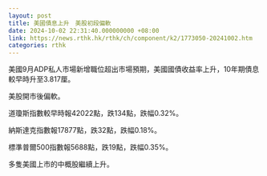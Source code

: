 ```yaml
---
layout: post
title: 美國債息上升　美股初段偏軟　
date: 2024-10-02 22:31:40.000000000 +08:00
link: https://news.rthk.hk/rthk/ch/component/k2/1773050-20241002.htm
categories: rthk
---
```


美國9月ADP私人市場新增職位超出市場預期，美國國債收益率上升，10年期債息較早時升至3.817厘。

美股開市後偏軟。

道瓊斯指數較早時報42022點，跌134點，跌幅0.32%。

納斯達克指數報17877點，跌32點，跌幅0.18%。

標準普爾500指數報5688點，跌19點，跌幅0.35%。

多隻美國上市的中概股繼續上升。
